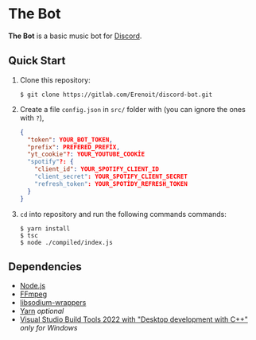 # The Bot
**The Bot** is a basic music bot for [Discord](https://discord.com/).

## Quick Start
1. Clone this repository:
    ```shell
    $ git clone https://gitlab.com/Erenoit/discord-bot.git
    ```
2. Create a file `config.json` in `src/` folder with (you can ignore the ones with `?`),
    ```json
    {
      "token": YOUR_BOT_TOKEN,
      "prefix": PREFERED_PREFİX,
      "yt_cookie"?: YOUR_YOUTUBE_COOKİE
      "spotify"?: {
        "client_id": YOUR_SPOTIFY_CLIENT_ID
        "client_secret": YOUR_SPOTIFY_CLIENT_SECRET
        "refresh_token": YOUR_SPOTİDY_REFRESH_TOKEN
      }
    }
    ```
3. `cd` into repository and run the following commands commands:
    ```shell
    $ yarn install
    $ tsc
    $ node ./compiled/index.js
    ```

## Dependencies
- [Node.js](https://nodejs.org/)
- [FFmpeg](https://www.ffmpeg.org/download.html)
- [libsodium-wrappers](https://www.npmjs.com/package/libsodium-wrappers)
- [Yarn](https://yarnpkg.com/) *optional*
- [Visual Studio Build Tools 2022 with "Desktop development with C++"](https://visualstudio.microsoft.com/downloads/) *only for Windows*
